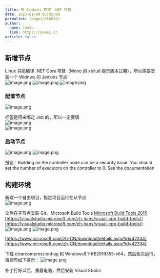 ```yaml
---
title: 用 Jenkins 构建 .NET 项目
date: 2023-01-09 00:05:00
permalink: /pages/81b91d/
author: 
  name: JunYu
  link: https://yuwei.cc
article: false
---
```

## 新增节点
Linux 只能编译 .NET Core 项目（Mono 的 xbilud 提示版本过期），所以需要安装一个 Widnws 的 Jenkins 节点  
![image.png](https://f.pz.al/pzal/2023/01/13/125a5b72c4bd5.png)
![image.png](https://f.pz.al/pzal/2023/01/13/95d868cdaa2fe.png)
![image.png](https://f.pz.al/pzal/2023/01/13/6ba4c842721f2.png)
### 配置节点
![image.png](https://f.pz.al/pzal/2023/01/13/443f1fefbf179.png)

标签是用来绑定 Job 的，所以一定要填  
![image.png](https://f.pz.al/pzal/2023/01/13/7ddba0484917c.png)  
![image.png](https://f.pz.al/pzal/2023/01/13/ca2da2f52ac09.png)
### 启动节点
![image.png](https://f.pz.al/pzal/2023/01/13/adf11045070b5.png)
![image.png](https://f.pz.al/pzal/2023/01/13/8e9d6788a12de.png)

报错：Building on the controller node can be a security issue. You should set the number of executors on the controller to 0. See the documentation

## 构建环境
新建一个自由项目，指定项目运行在从节点  
![image.png](https://f.pz.al/pzal/2023/01/13/7b7f4b3e0575a.png)

让后在子节点安装 GIt、Microsoft Build Tools
[Microsoft Build Tools 2015](https://www.microsoft.com/zh-CN/download/confirmation.aspx?id=48159)
[https://visualstudio.microsoft.com/zh-hans/visual-cpp-build-tools/](https://visualstudio.microsoft.com/zh-hans/visual-cpp-build-tools/)  
![image.png](https://f.pz.al/pzal/2023/01/13/fbd9896c57b20.png)
![image.png](https://f.pz.al/pzal/2023/01/13/63448481b4022.png)

[https://www.microsoft.com/zh-CN/download/details.aspx?id=42334](https://www.microsoft.com/zh-CN/download/details.aspx?id=42334)

下载 clearcompressionflag 和 Windows8.1-KB2919355-x64，然后依次运行，否则有如下提示：
![image.png](https://f.pz.al/pzal/2023/01/13/e9654c7a591ed.png)

补丁打好以后，重启电脑，然后安装 Visual Studio

